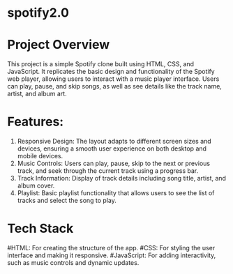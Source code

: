 # spotify2.0
# Project Overview
  This project is a simple Spotify clone built using HTML, CSS, and JavaScript. It replicates the basic design and functionality of the Spotify web player, allowing users to interact with    a music player interface. Users can play, pause, and skip songs, as well as see details like the track name, artist, and album art.

# Features:
  1. Responsive Design: The layout adapts to different screen sizes and devices, ensuring a smooth user experience on both desktop and mobile devices.
  2. Music Controls: Users can play, pause, skip to the next or previous track, and seek through the current track using a progress bar.
  3. Track Information: Display of track details including song title, artist, and album cover.
  4. Playlist: Basic playlist functionality that allows users to see the list of tracks and select the song to play.
# Tech Stack
  #HTML: For creating the structure of the app.
  #CSS: For styling the user interface and making it responsive.
  #JavaScript: For adding interactivity, such as music controls and dynamic updates.
